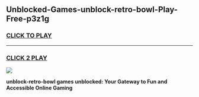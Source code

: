 
## Unblocked-Games-unblock-retro-bowl-Play-Free-p3z1g
<h3>
<a href="https://premium76.site?title=unblock-retro-bowl&ref=18A1">CLICK TO PLAY</a></h3>
<hr>

<h3>
<a href="https://premium76.site?title=unblock-retro-bowl&ref=18A1">CLICK 2 PLAY</a>
  
</h3>

<a href="https://premium76.site?title=unblock-retro-bowl&ref=18A1"><img src="https://clearcache.store/games.png"></a>


**unblock-retro-bowl games unblocked: Your Gateway to Fun and Accessible Online Gaming**
